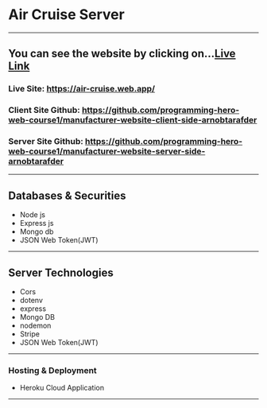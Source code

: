 # Air Cruise Server


***

## You can see the website by clicking on...[Live Link](https://air-cruise.web.app/)

### Live Site: https://air-cruise.web.app/

### Client Site Github: https://github.com/programming-hero-web-course1/manufacturer-website-client-side-arnobtarafder

### Server Site Github: https://github.com/programming-hero-web-course1/manufacturer-website-server-side-arnobtarafder


---

## Databases & Securities
* Node js
* Express js
* Mongo db
* JSON Web Token(JWT)

---

## Server Technologies
* Cors
* dotenv
* express
* Mongo DB
* nodemon
* Stripe
* JSON Web Token(JWT)

---

### Hosting & Deployment
* Heroku Cloud Application

---